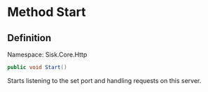 # Method Start

## Definition
Namespace: Sisk.Core.Http

```csharp
public void Start()
```

Starts listening to the set port and handling requests on this server.

